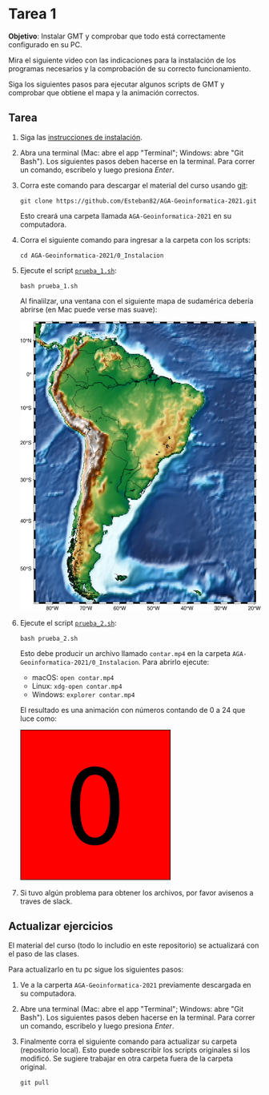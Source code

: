 # Tarea 1

**Objetivo**: Instalar GMT y comprobar que todo está correctamente configurado en su PC.

Mira el siguiente video con las indicaciones para la instalación de los programas necesarios
y la comprobación de su correcto funcionamiento.

Siga los siguientes pasos para ejecutar algunos scripts de GMT y comprobar
que obtiene el mapa y la animación correctos.


## Tarea

1. Siga las [instrucciones de instalación](../INSTALL.md).
2. Abra una terminal (Mac: abre el app "Terminal"; Windows: abre "Git Bash").
   Los siguientes pasos deben hacerse en la terminal.
   Para correr un comando, escribelo y luego presiona *Enter*.
3. Corra este comando para descargar el material del curso usando [git](https://en.wikipedia.org/wiki/Git):

   ```
   git clone https://github.com/Esteban82/AGA-Geoinformatica-2021.git
   ```

   Esto creará una carpeta llamada `AGA-Geoinformatica-2021` en su computadora.

4. Corra el siguiente comando para ingresar a la carpeta con los scripts:

   ```
   cd AGA-Geoinformatica-2021/0_Instalacion
   
   ```

5. Ejecute el script [`prueba_1.sh`](prueba_1.sh):

   ```
   bash prueba_1.sh
   ```

   Al finalilzar, una ventana con el siguiente mapa de sudamérica debería abrirse (en Mac puede verse mas suave):

   ![`AGA-Geoinformatica-2021/0_Instalacion/salida/prueba1.png`](salida/prueba1.png)

6. Ejecute el script [`prueba_2.sh`](prueba_2.sh):

   ```
   bash prueba_2.sh
   ```

   Esto debe producir un archivo llamado `contar.mp4` en la carpeta
   `AGA-Geoinformatica-2021/0_Instalacion`. Para abrirlo ejecute:

   * macOS: `open contar.mp4`
   * Linux: `xdg-open contar.mp4`
   * Windows: `explorer contar.mp4`

   El resultado es una animación con números contando de 0 a 24 que luce como:

   ![`AGA-Geoinformatica-2021/0_Instalacion/salida/contar.mp4`](salida/contar.gif)

7. Si tuvo algún problema para obtener los archivos, por favor avisenos a traves de slack.

## Actualizar ejercicios

El material del curso (todo lo includio en este repositorio) se actualizará con el paso de las clases. 

Para actualizarlo en tu pc sigue los siguientes pasos:


1. Ve a la carperta `AGA-Geoinformatica-2021` previamente descargada en su computadora.

2. Abre una terminal (Mac: abre el app "Terminal"; Windows: abre "Git Bash").
   Los siguientes pasos deben hacerse en la terminal.
   Para correr un comando, escribelo y luego presiona *Enter*.

3. Finalmente corra el siguiente comando para actualizar su carpeta (repositorio local). Esto puede sobrescribir los scripts originales si los modificó. Se sugiere trabajar en otra carpeta fuera de la carpeta original.

   ```
   git pull
   
   ```
